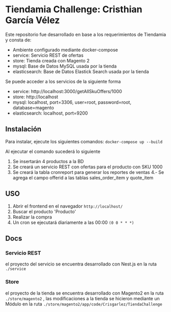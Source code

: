 # Tiendamia Challenge: Cristhian García Vélez

Este repositorio fue desarrollado en base a los requerimientos de Tiendamia y consta de:

- Ambiente configurado mediante docker-compose
- service: Servicio REST de ofertas
- store: Tienda creada con Magento 2
- mysql: Base de Datos MySQL usada por la tienda
- elasticsearch: Base de Datos Elastick Search usada por la tienda

Se puede acceder a los servicios de la siguiente forma

- service: http://localhost:3000/getAllSkuOffers/1000
- store: http://localhost
- mysql: localhost, port=3306, user=root, password=root, database=magento
- elasticsearch: localhost, port=9200

## Instalación

Para instalar, ejecute los siguientes comandos: `docker-compose up --build`

Al ejecutar el comando sucederá lo siguiente

1. Se insertarán 4 productos a la BD
2. Se creará un servicio REST con ofertas para el producto con SKU 1000
3. Se creará la tabla cronreport para generar los reportes de ventas
   4.- Se agrega el campo offerid a las tablas sales_order_item y quote_item

## USO

1. Abrir el frontend en el navegador `http://localhost/`
2. Buscar el producto 'Producto'
3. Realizar la compra
4. Un cron se ejecutará diariamente a las 00:00 `(0 0 * * *)`

## Docs

### Servicio REST

el proyecto del servicio se encuentra desarrollado con Nest.js en la ruta `./service`

### Store

el proyecto de la tienda se encuentra desarrollado con Magento2 en la ruta `./store/magento2` , las modificaciones a la tienda se hicieron mediante un Módulo en la ruta `./store/magento2/app/code/Crisgarlez/TiendaChallenge`
